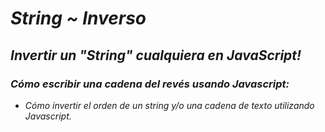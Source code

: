 # **_String ~ Inverso_**

## **_Invertir un "String" cualquiera en JavaScript!_**

### **_Cómo escribir una cadena del revés usando Javascript:_**

- _Cómo invertir el orden de un string y/o una cadena de texto utilizando Javascript._
